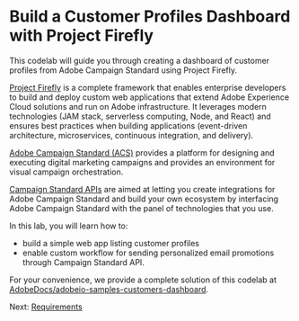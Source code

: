 # Build a Customer Profiles Dashboard with Project Firefly

This codelab will guide you through creating a dashboard of customer profiles from Adobe Campaign Standard using Project Firefly.  

[Project Firefly](https://github.com/AdobeDocs/project-firefly) is a complete framework that enables enterprise developers to build and deploy custom web applications that extend Adobe Experience Cloud solutions and run on Adobe infrastructure. It leverages modern technologies (JAM stack, serverless computing, Node, and React) and ensures best practices when building applications (event-driven architecture, microservices, continuous integration, and delivery).  

[Adobe Campaign Standard (ACS)](https://www.adobe.com/marketing/campaign.html) provides a platform for designing and executing digital marketing campaigns and provides an environment for visual campaign orchestration.  

[Campaign Standard APIs](https://docs.adobe.com/content/help/en/campaign-standard/using/working-with-apis/about-campaign-standard-apis/about-campaign-standard-apis.html) are aimed at letting you create integrations for Adobe Campaign Standard and build your own ecosystem by interfacing Adobe Campaign Standard with the panel of technologies that you use.

In this lab, you will learn how to:
* build a simple web app listing customer profiles 
* enable custom workflow for sending personalized email promotions through Campaign Standard API.

For your convenience, we provide a complete solution of this codelab at [AdobeDocs/adobeio-samples-customers-dashboard](https://github.com/AdobeDocs/adobeio-samples-customers-dashboard).  

Next: [Requirements](/lessons/requirements.md)
